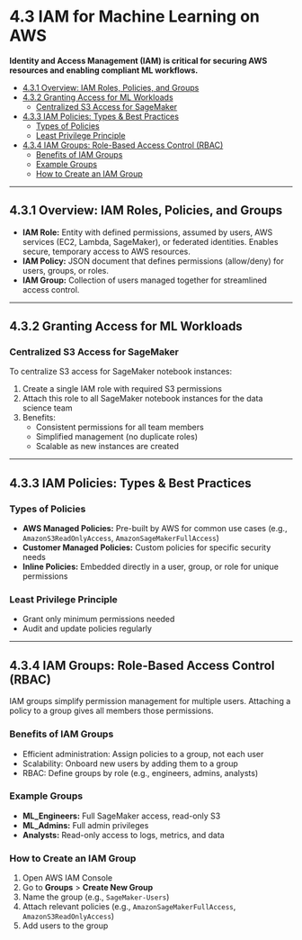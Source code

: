 

# 4.3 IAM for Machine Learning on AWS

**Identity and Access Management (IAM) is critical for securing AWS resources and enabling compliant ML workflows.**

- [4.3.1 Overview: IAM Roles, Policies, and Groups](#431-overview-iam-roles-policies-and-groups)
- [4.3.2 Granting Access for ML Workloads](#432-granting-access-for-ml-workloads)
  - [Centralized S3 Access for SageMaker](#centralized-s3-access-for-sagemaker)
- [4.3.3 IAM Policies: Types & Best Practices](#433-iam-policies-types--best-practices)
  - [Types of Policies](#types-of-policies)
  - [Least Privilege Principle](#least-privilege-principle)
- [4.3.4 IAM Groups: Role-Based Access Control (RBAC)](#434-iam-groups-role-based-access-control-rbac)
  - [Benefits of IAM Groups](#benefits-of-iam-groups)
  - [Example Groups](#example-groups)
  - [How to Create an IAM Group](#how-to-create-an-iam-group)
---
## 4.3.1 Overview: IAM Roles, Policies, and Groups

- **IAM Role:** Entity with defined permissions, assumed by users, AWS services (EC2, Lambda, SageMaker), or federated identities. Enables secure, temporary access to AWS resources.
- **IAM Policy:** JSON document that defines permissions (allow/deny) for users, groups, or roles.
- **IAM Group:** Collection of users managed together for streamlined access control.

---

## 4.3.2 Granting Access for ML Workloads

### Centralized S3 Access for SageMaker
To centralize S3 access for SageMaker notebook instances:
1. Create a single IAM role with required S3 permissions
2. Attach this role to all SageMaker notebook instances for the data science team
3. Benefits:
   - Consistent permissions for all team members
   - Simplified management (no duplicate roles)
   - Scalable as new instances are created

---

## 4.3.3 IAM Policies: Types & Best Practices

### Types of Policies
- **AWS Managed Policies:** Pre-built by AWS for common use cases (e.g., `AmazonS3ReadOnlyAccess`, `AmazonSageMakerFullAccess`)
- **Customer Managed Policies:** Custom policies for specific security needs
- **Inline Policies:** Embedded directly in a user, group, or role for unique permissions

### Least Privilege Principle
- Grant only minimum permissions needed
- Audit and update policies regularly

---

## 4.3.4 IAM Groups: Role-Based Access Control (RBAC)

IAM groups simplify permission management for multiple users. Attaching a policy to a group gives all members those permissions.

### Benefits of IAM Groups
- Efficient administration: Assign policies to a group, not each user
- Scalability: Onboard new users by adding them to a group
- RBAC: Define groups by role (e.g., engineers, admins, analysts)

### Example Groups
- **ML_Engineers:** Full SageMaker access, read-only S3
- **ML_Admins:** Full admin privileges
- **Analysts:** Read-only access to logs, metrics, and data

### How to Create an IAM Group
1. Open AWS IAM Console
2. Go to **Groups** > **Create New Group**
3. Name the group (e.g., `SageMaker-Users`)
4. Attach relevant policies (e.g., `AmazonSageMakerFullAccess`, `AmazonS3ReadOnlyAccess`)
5. Add users to the group



